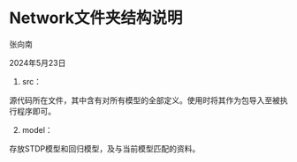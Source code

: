 # Network文件夹结构说明



张向南

2024年5月23日



1. src：

源代码所在文件，其中含有对所有模型的全部定义。使用时将其作为包导入至被执行程序即可。



2. model：

存放STDP模型和回归模型，及与当前模型匹配的资料。


